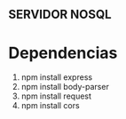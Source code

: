 ## SERVIDOR NOSQL

# Dependencias
1. npm install express
2. npm install body-parser
3. npm install request
4. npm install cors
